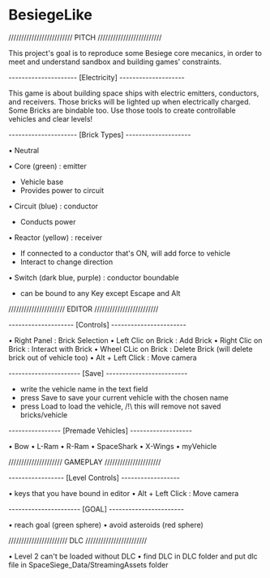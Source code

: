 # BesiegeLike

///////////////////////// PITCH /////////////////////////

This project's goal is to reproduce some Besiege core mecanics, 
in order to meet and understand sandbox and building games' constraints.

--------------------- [Electricity] --------------------

This game is about building space ships with electric emitters, conductors, and receivers. 
Those bricks will be lighted up when electrically charged. Some Bricks are bindable too.
Use those tools to create controllable vehicles and clear levels!

--------------------- [Brick Types] --------------------

• Neutral

• Core (green) : emitter
- Vehicle base
- Provides power to circuit

• Circuit (blue) : conductor
- Conducts power 

• Reactor (yellow) : receiver
- If connected to a conductor that's ON, will add force to vehicle
- Interact to change direction 

• Switch (dark blue, purple) : conductor boundable
- can be bound to any Key except Escape and Alt


////////////////////// EDITOR /////////////////////////

-------------------- [Controls] -----------------------

• Right Panel : Brick Selection
• Left Clic on Brick : Add Brick
• Right Clic on Brick : Interact with Brick
• Wheel CLic on Brick : Delete Brick (will delete brick out of vehicle too)
• Alt + Left Click : Move camera

---------------------- [Save] -------------------------

- write the vehicle name in the text field
- press Save to save your current vehicle with the chosen name
- press Load to load the vehicle, /!\ this will remove not saved bricks/vehicle

---------------- [Premade Vehicles] -------------------

• Bow
• L-Ram
• R-Ram
• SpaceShark
• X-Wings
• myVehicle


///////////////////// GAMEPLAY //////////////////////

----------------- [Level Controls] ------------------

• keys that you have bound in editor
• Alt + Left Click : Move camera

---------------------- [GOAL] -----------------------

• reach goal (green sphere)
• avoid asteroids (red sphere)


/////////////////////// DLC ////////////////////////

• Level 2 can't be loaded without DLC
• find DLC in DLC folder and put dlc file in SpaceSiege_Data/StreamingAssets folder
